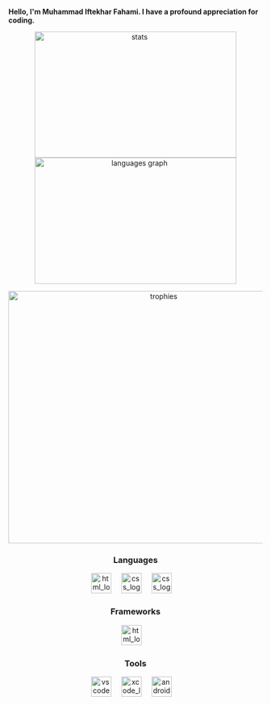 **Hello, I'm Muhammad Iftekhar Fahami. I have a profound appreciation for coding.**


<p align="center">
<img src="https://github-readme-stats.vercel.app/api?username=iiiiftekhar&show_icons=true&theme=dark" width="400" height="250" alt="stats"/>

<img src="https://github-readme-stats.vercel.app/api/top-langs?username=iiiiftekhar&locale=en&hide_title=false&layout=compact&count_private=true&card_width=150&langs_count=6&theme=dracula&hide_border=false&order=2" width="400" height="250" alt="languages graph"/>
</p>

<p align="center">
<img src="https://github-profile-trophy.vercel.app/?username=iiiiftekhar&theme=onedark" width="600" height="500" alt="trophies"/>
</p>

<h3 align="center""> Languages </h3>

<div align="center">
<img src="https://github.com/iiiiftekhar/iiiiftekhar-/blob/main/resources/html.png" height="40" alt="html_logo"/>
<img width="12" />

<img src="https://github.com/iiiiftekhar/iiiiftekhar-/blob/main/resources/css.png" height="40" alt="css_logo"/>
<img width="12" />

<img src="https://github.com/iiiiftekhar/iiiiftekhar-/blob/main/resources/js.png" height="40" alt="css_logo"/>
<img width="12" />
</div>

<div align="center">
<h3 align="center""> Frameworks </h3>
<img src="https://github.com/iiiiftekhar/iiiiftekhar/blob/main/resources/bootstrap.png" height="40" alt="html_logo"/>
<img width="12" />
</div>

<h3 align="center""> Tools </h3>

<div align="center">

<img src="https://github.com/iiiiftekhar/iiiiftekhar/blob/main/resources/vs-code.png" height="40" alt="vscode_logo"/>
<img width="12" />

<img src="https://github.com/iiiiftekhar/iiiiftekhar/blob/main/resources/xcode.png" height="40" alt="xcode_logo"/>
<img width="12" />

<img src="https://github.com/iiiiftekhar/iiiiftekhar/blob/main/resources/android-studio.png" height="40" alt="android-studio_logo"/>
<img width="12" />

</div>
